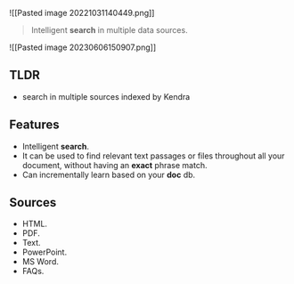 ![[Pasted image 20221031140449.png]]
> Intelligent **search** in multiple data sources.

![[Pasted image 20230606150907.png]]

## TLDR
- search in multiple sources indexed by Kendra

## Features
- Intelligent **search**.
- It can be used to find relevant text passages or files throughout all your document, without having an **exact** phrase match. 
- Can incrementally learn based on your **doc** db.


## Sources
- HTML.
- PDF. 
- Text.
- PowerPoint.
- MS Word.
- FAQs.
